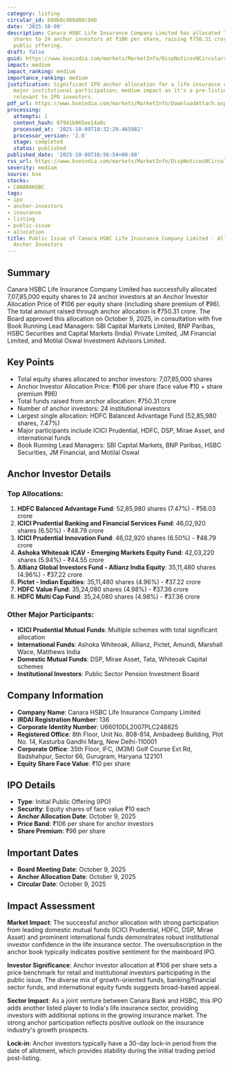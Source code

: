 ```yaml
---
category: listing
circular_id: b9db0cd69d88c94b
date: '2025-10-09'
description: Canara HSBC Life Insurance Company Limited has allocated 7.08 crore equity
  shares to 24 anchor investors at ₹106 per share, raising ₹750.31 crore in its initial
  public offering.
draft: false
guid: https://www.bseindia.com/markets/MarketInfo/DispNoticesNCirculars.aspx?Noticeid={5EF6DEF1-FAB0-44A4-9C48-854A632F9489}&noticeno=20251009-70&dt=10/09/2025&icount=70&totcount=72&flag=0
impact: medium
impact_ranking: medium
importance_ranking: medium
justification: Significant IPO anchor allocation for a life insurance company with
  major institutional participation; medium impact as it's a pre-listing announcement
  relevant to IPO investors.
pdf_url: https://www.bseindia.com/markets/MarketInfo/DownloadAttach.aspx?id=20251009-70&attachedId=8ba12a48-2028-4e81-bfa2-ae5893c1bc97
processing:
  attempts: 1
  content_hash: 87941b065ee14a8c
  processed_at: '2025-10-09T18:32:29.465982'
  processor_version: '2.0'
  stage: completed
  status: published
published_date: '2025-10-09T16:56:54+00:00'
rss_url: https://www.bseindia.com/markets/MarketInfo/DispNoticesNCirculars.aspx?Noticeid={5EF6DEF1-FAB0-44A4-9C48-854A632F9489}&noticeno=20251009-70&dt=10/09/2025&icount=70&totcount=72&flag=0
severity: medium
source: bse
stocks:
- CANARAHSBC
tags:
- ipo
- anchor-investors
- insurance
- listing
- public-issue
- allocation
title: Public Issue of Canara HSBC Life Insurance Company Limited - Allocation to
  Anchor Investors
---
```


## Summary

Canara HSBC Life Insurance Company Limited has successfully allocated 7,07,85,000 equity shares to 24 anchor investors at an Anchor Investor Allocation Price of ₹106 per equity share (including share premium of ₹96). The total amount raised through anchor allocation is ₹750.31 crore. The Board approved this allocation on October 9, 2025, in consultation with five Book Running Lead Managers: SBI Capital Markets Limited, BNP Paribas, HSBC Securities and Capital Markets (India) Private Limited, JM Financial Limited, and Motilal Oswal Investment Advisors Limited.

## Key Points

- Total equity shares allocated to anchor investors: 7,07,85,000 shares
- Anchor Investor Allocation Price: ₹106 per share (face value ₹10 + share premium ₹96)
- Total funds raised from anchor allocation: ₹750.31 crore
- Number of anchor investors: 24 institutional investors
- Largest single allocation: HDFC Balanced Advantage Fund (52,85,980 shares, 7.47%)
- Major participants include ICICI Prudential, HDFC, DSP, Mirae Asset, and international funds
- Book Running Lead Managers: SBI Capital Markets, BNP Paribas, HSBC Securities, JM Financial, and Motilal Oswal

## Anchor Investor Details

### Top Allocations:
1. **HDFC Balanced Advantage Fund**: 52,85,980 shares (7.47%) - ₹56.03 crore
2. **ICICI Prudential Banking and Financial Services Fund**: 46,02,920 shares (6.50%) - ₹48.79 crore
3. **ICICI Prudential Innovation Fund**: 46,02,920 shares (6.50%) - ₹48.79 crore
4. **Ashoka Whiteoak ICAV - Emerging Markets Equity Fund**: 42,03,220 shares (5.94%) - ₹44.55 crore
5. **Allianz Global Investors Fund - Allianz India Equity**: 35,11,480 shares (4.96%) - ₹37.22 crore
6. **Pictet - Indian Equities**: 35,11,480 shares (4.96%) - ₹37.22 crore
7. **HDFC Value Fund**: 35,24,080 shares (4.98%) - ₹37.36 crore
8. **HDFC Multi Cap Fund**: 35,24,080 shares (4.98%) - ₹37.36 crore

### Other Major Participants:
- **ICICI Prudential Mutual Funds**: Multiple schemes with total significant allocation
- **International Funds**: Ashoka Whiteoak, Allianz, Pictet, Amundi, Marshall Wace, Matthews India
- **Domestic Mutual Funds**: DSP, Mirae Asset, Tata, Whiteoak Capital schemes
- **Institutional Investors**: Public Sector Pension Investment Board

## Company Information

- **Company Name**: Canara HSBC Life Insurance Company Limited
- **IRDAI Registration Number**: 136
- **Corporate Identity Number**: U66010DL2007PLC248825
- **Registered Office**: 8th Floor, Unit No. 808-814, Ambadeep Building, Plot No. 14, Kasturba Gandhi Marg, New Delhi-110001
- **Corporate Office**: 35th Floor, IFC, (M3M) Golf Course Ext Rd, Badshahpur, Sector 66, Gurugram, Haryana 122101
- **Equity Share Face Value**: ₹10 per share

## IPO Details

- **Type**: Initial Public Offering (IPO)
- **Security**: Equity shares of face value ₹10 each
- **Anchor Allocation Date**: October 9, 2025
- **Price Band**: ₹106 per share for anchor investors
- **Share Premium**: ₹96 per share

## Important Dates

- **Board Meeting Date**: October 9, 2025
- **Anchor Allocation Date**: October 9, 2025
- **Circular Date**: October 9, 2025

## Impact Assessment

**Market Impact**: The successful anchor allocation with strong participation from leading domestic mutual funds (ICICI Prudential, HDFC, DSP, Mirae Asset) and prominent international funds demonstrates robust institutional investor confidence in the life insurance sector. The oversubscription in the anchor book typically indicates positive sentiment for the mainboard IPO.

**Investor Significance**: Anchor investor allocation at ₹106 per share sets a price benchmark for retail and institutional investors participating in the public issue. The diverse mix of growth-oriented funds, banking/financial sector funds, and international equity funds suggests broad-based appeal.

**Sector Impact**: As a joint venture between Canara Bank and HSBC, this IPO adds another listed player to India's life insurance sector, providing investors with additional options in the growing insurance market. The strong anchor participation reflects positive outlook on the insurance industry's growth prospects.

**Lock-in**: Anchor investors typically have a 30-day lock-in period from the date of allotment, which provides stability during the initial trading period post-listing.